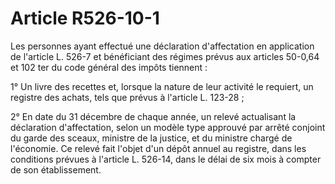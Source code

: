# Article R526-10-1

Les personnes ayant effectué une déclaration d'affectation en application de l'article L. 526-7 et bénéficiant des régimes prévus aux articles 50-0,64 et 102 ter du code général des impôts tiennent :

1° Un livre des recettes et, lorsque la nature de leur activité le requiert, un registre des achats, tels que prévus à l'article L. 123-28 ;

2° En date du 31 décembre de chaque année, un relevé actualisant la déclaration d'affectation, selon un modèle type approuvé par arrêté conjoint du garde des sceaux, ministre de la justice, et du ministre chargé de l'économie. Ce relevé fait l'objet d'un dépôt annuel au registre, dans les conditions prévues à l'article L. 526-14, dans le délai de six mois à compter de son établissement.
